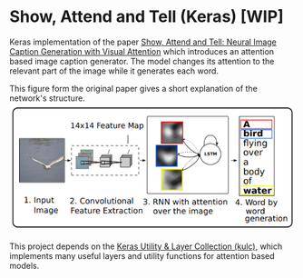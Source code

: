 # Show, Attend and Tell (Keras) [WIP]
Keras implementation of the paper [Show, Attend and Tell: Neural Image Caption Generation with Visual Attention](http://arxiv.org/abs/1502.03044) which introduces an attention based image caption generator. The model changes its attention to the relevant part of the image while it generates each word.

This figure form the original paper gives a short explanation of the network's structure.
![Architecture](model.png)

This project depends on the [Keras Utility & Layer Collection (kulc)](https://github.com/FlashTek/keras-layer-collection), which implements many useful layers and utility functions for attention based models.

